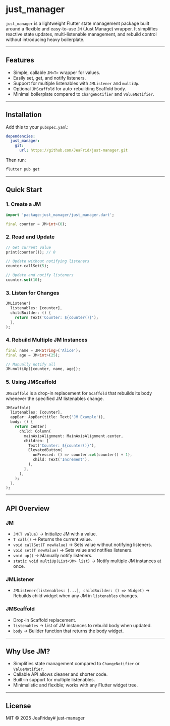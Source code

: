 
# just_manager

`just_manager` is a lightweight Flutter state management package built around a flexible and easy-to-use `JM` (Just Manage) wrapper. It simplifies reactive state updates, multi-listenable management, and rebuild control without introducing heavy boilerplate.

---

## Features

- Simple, callable `JM<T>` wrapper for values.
- Easily set, get, and notify listeners.
- Support for multiple listenables with `JMListener` and `multiUp`.
- Optional `JMScaffold` for auto-rebuilding Scaffold body.
- Minimal boilerplate compared to `ChangeNotifier` and `ValueNotifier`.

---

## Installation

Add this to your `pubspec.yaml`:

```yaml
dependencies:
  just_manager:
    git:
      url: https://github.com/JeaFrid/just-manager.git
```

Then run:

```bash
flutter pub get
```

---

## Quick Start

### 1. Create a JM

```dart
import 'package:just_manager/just_manager.dart';

final counter = JM<int>(0);
```

### 2. Read and Update

```dart
// Get current value
print(counter()); // 0

// Update without notifying listeners
counter.callSet(5);

// Update and notify listeners
counter.set(10);
```

### 3. Listen for Changes

```dart
JMListener(
  listenables: [counter],
  childBuilder: () {
    return Text('Counter: ${counter()}');
  },
);
```

### 4. Rebuild Multiple JM Instances

```dart
final name = JM<String>('Alice');
final age = JM<int>(25);

// Manually notify all
JM.multiUp([counter, name, age]);
```

### 5. Using JMScaffold

`JMScaffold` is a drop-in replacement for `Scaffold` that rebuilds its body whenever the specified JM listenables change.

```dart
JMScaffold(
  listenables: [counter],
  appBar: AppBar(title: Text('JM Example')),
  body: () {
    return Center(
      child: Column(
        mainAxisAlignment: MainAxisAlignment.center,
        children: [
          Text('Counter: ${counter()}'),
          ElevatedButton(
            onPressed: () => counter.set(counter() + 1),
            child: Text('Increment'),
          ),
        ],
      ),
    );
  },
);
```

---

## API Overview

### JM<T>

- `JM(T value)` → Initialize JM with a value.
- `T call()` → Returns the current value.
- `void callSet(T newValue)` → Sets value without notifying listeners.
- `void set(T newValue)` → Sets value and notifies listeners.
- `void up()` → Manually notify listeners.
- `static void multiUp(List<JM> list)` → Notify multiple JM instances at once.

### JMListener

- `JMListener(listenables: [...], childBuilder: () => Widget)` → Rebuilds child widget when any JM in `listenables` changes.

### JMScaffold

- Drop-in Scaffold replacement.
- `listenables` → List of JM instances to rebuild body when updated.
- `body` → Builder function that returns the body widget.

---

## Why Use JM?

- Simplifies state management compared to `ChangeNotifier` or `ValueNotifier`.
- Callable API allows cleaner and shorter code.
- Built-in support for multiple listenables.
- Minimalistic and flexible; works with any Flutter widget tree.

---

## License

MIT © 2025 JeaFriday# just-manager
